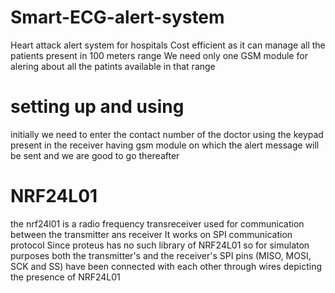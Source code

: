 # Smart-ECG-alert-system
Heart attack alert system for hospitals
Cost efficient as it can manage all the patients present in 100 meters range
We need only one GSM module for alering about all the patints available in that range


# setting up and using 
initially we need to enter the contact number of the doctor using the keypad present in the receiver having gsm module on which the alert message will be sent and we are good to go thereafter


# NRF24L01
the nrf24l01 is a radio frequency transreceiver used for communication between the transmitter ans receiver
It works on SPI communication protocol
Since proteus has no such library of NRF24L01 so for simulaton purposes both the transmitter's and the receiver's SPI pins (MISO, MOSI, SCK and SS) have been connected with each other through wires depicting the presence of NRF24L01
